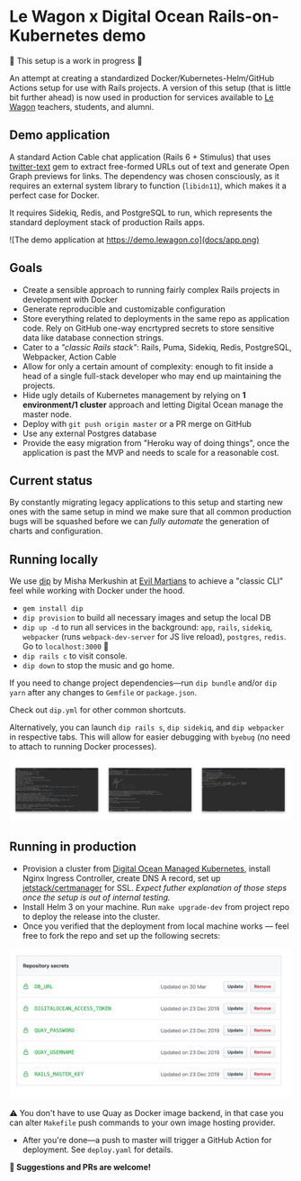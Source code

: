 # Le Wagon x Digital Ocean Rails-on-Kubernetes demo

:construction: This setup is a work in progress :construction:

An attempt at creating a standardized Docker/Kubernetes-Helm/GitHub Actions setup for use with Rails projects.
A version of this setup (that is little bit further ahead) is now used in production for services available to [Le Wagon](https://www.lewagon.com) teachers, students, and alumni.

## Demo application

A standard Action Cable chat application (Rails 6 + Stimulus) that uses [twitter-text](https://github.com/twitter/twitter-text/tree/master/rb) gem to extract free-formed URLs out of text and generate Open Graph previews for links. The dependency was chosen consciously, as it requires an external system library to function (`libidn11`), which makes it a perfect case for Docker.

It requires Sidekiq, Redis, and PostgreSQL to run, which represents the standard deployment stack of production Rails apps.

![The demo application at https://demo.lewagon.co](docs/app.png)

## Goals

- Create a sensible approach to running fairly complex Rails projects in development with Docker
- Generate reproducible and customizable configuration
- Store everything related to deployments in the same repo as application code. Rely on GitHub one-way encrtypred secrets to store sensitive data like database connection strings.
- Cater to a _"classic Rails stack"_: Rails, Puma, Sidekiq, Redis, PostgreSQL, Webpacker, Action Cable
- Allow for only a certain amount of complexity: enough to fit inside a head of a single full-stack developer who may end up maintaining the projects.
- Hide ugly details of Kubernetes management by relying on **1 environment/1 cluster** approach and letting Digital Ocean manage the master node.
- Deploy with `git push origin master` or a PR merge on GitHub
- Use any external Postgres database
- Provide the easy migration from "Heroku way of doing things", once the application is past the MVP and needs to scale for a reasonable cost.

## Current status

By constantly migrating legacy applications to this setup and starting new ones with the same setup in mind we make sure that all common production bugs will be squashed before we can _fully automate_ the generation of charts and configuration.

## Running locally

We use [dip](https://github.com/bibendi/dip) by Misha Merkushin at [Evil Martians](https://evilmartians.com) to achieve a "classic CLI" feel while working with Docker under the hood.

- `gem install dip`
- `dip provision` to build all necessary images and setup the local DB
- `dip up -d` to run all services in the background: `app`, `rails`, `sidekiq`, `webpacker` (runs `webpack-dev-server` for JS live reload), `postgres`, `redis`. Go to `localhost:3000` :tada:
- `dip rails c` to visit console.
- `dip down` to stop the music and go home.

If you need to change project dependencies—run `dip bundle` and/or `dip yarn` after any changes to `Gemfile` or `package.json`.

Check out `dip.yml` for other common shortcuts.

Alternatively, you can launch `dip rails s`, `dip sidekiq`, and `dip webpacker` in respective tabs. This will allow for easier debugging with `byebug` (no need to attach to running Docker processes).

![Many-tabs workflow](docs/processes.png)

## Running in production

- Provision a cluster from [Digital Ocean Managed Kubernetes](https://www.digitalocean.com/products/kubernetes/), install Nginx Ingress Controller, create DNS A record, set up [jetstack/certmanager](https://cert-manager.io/docs/installation/kubernetes/#installing-with-helm) for SSL. _Expect futher explanation of those steps once the setup is out of internal testing._
- Install Helm 3 on your machine. Run `make upgrade-dev` from project repo to deploy the release into the cluster.
- Once you verified that the deployment from local machine works — feel free to fork the repo and set up the following secrets:

![Secrets to be set](docs/secrets.png)

:warning: You don't have to use Quay as Docker image backend, in that case you can alter `Makefile` push commands to your own image hosting provider.

- After you're done—a push to master will trigger a GitHub Action for deployment. See `deploy.yaml` for details.

**:pray: Suggestions and PRs are welcome!**
